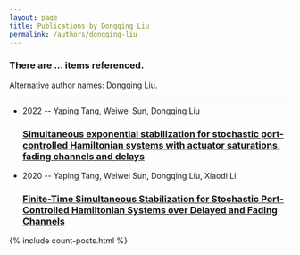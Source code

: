 ```yaml
---
layout: page
title: Publications by Dongqing Liu
permalink: /authors/dongqing-liu
---
```


<h3 id="number-posts">There are ... items referenced.</h3>
<p id='info-authors'>Alternative author names: Dongqing Liu.</p>
<hr />
<ul class="post-list">
<li><span class='post-meta'>2022 -- Yaping Tang, Weiwei Sun, Dongqing Liu</span><h3><a class='post-link' href="{{ site.baseurl }}/simultaneous-exponential-stabilization-for-stochastic-port-controlled-hamiltonian-systems-with-actuator-saturations-fading-channels-and-delays">Simultaneous exponential stabilization for stochastic port-controlled Hamiltonian systems with actuator saturations, fading channels and delays</a></h3></li>
<li><span class='post-meta'>2020 -- Yaping Tang, Weiwei Sun, Dongqing Liu, Xiaodi Li</span><h3><a class='post-link' href="{{ site.baseurl }}/finite-time-simultaneous-stabilization-for-stochastic-port-controlled-hamiltonian-systems-over-delayed-and-fading-channels">Finite-Time Simultaneous Stabilization for Stochastic Port-Controlled Hamiltonian Systems over Delayed and Fading Channels</a></h3></li>

</ul>
{% include count-posts.html %}
